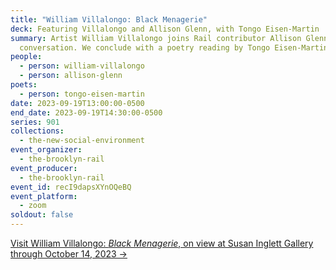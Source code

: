 ```yaml
---
title: "William Villalongo: Black Menagerie"
deck: Featuring Villalongo and Allison Glenn, with Tongo Eisen-Martin
summary: Artist William Villalongo joins Rail contributor Allison Glenn for a
  conversation. We conclude with a poetry reading by Tongo Eisen-Martin.
people:
  - person: william-villalongo
  - person: allison-glenn
poets:
  - person: tongo-eisen-martin
date: 2023-09-19T13:00:00-0500
end_date: 2023-09-19T14:30:00-0500
series: 901
collections:
  - the-new-social-environment
event_organizer:
  - the-brooklyn-rail
event_producer:
  - the-brooklyn-rail
event_id: recI9dapsXYnOQeBQ
event_platform:
  - zoom
soldout: false
---
```

[V﻿isit William Villalongo: *Black Menagerie*, on view at Susan Inglett Gallery through October 14, 2023 →](https://www.inglettgallery.com/exhibitions/200-william-villalongo-black-menagerie/overview/)